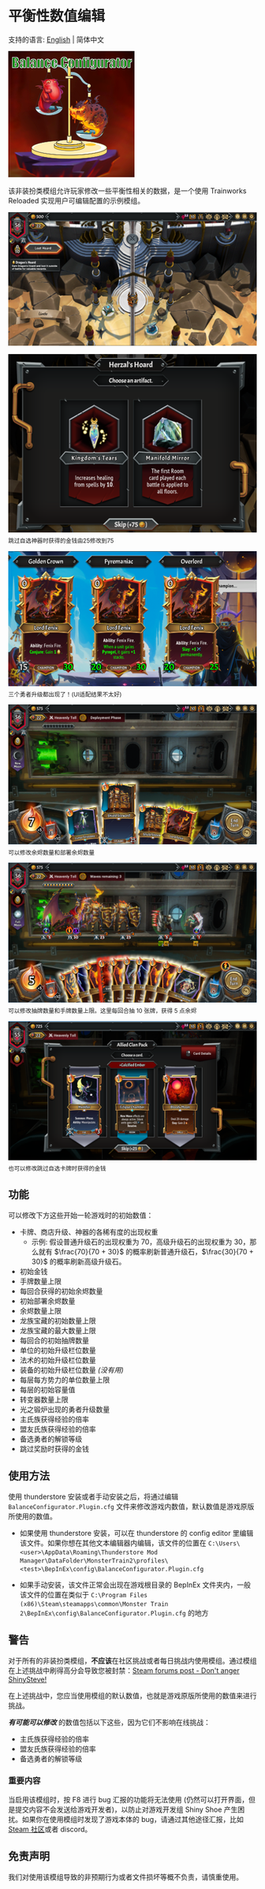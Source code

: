 # 平衡性数值编辑

支持的语言: [English](https://github.com/Monster-Train-2-Modding-Group/Balance-Configurator/blob/main/README.md) | 简体中文

![icon](https://raw.githubusercontent.com/Monster-Train-2-Modding-Group/Balance-Configurator/main/icon.png)

该非装扮类模组允许玩家修改一些平衡性相关的数据，是一个使用 Trainworks Reloaded 实现用户可编辑配置的示例模组。

![starting](https://raw.githubusercontent.com/Monster-Train-2-Modding-Group/Balance-Configurator/main/screenshots/starting.png)

![relic_draft](https://raw.githubusercontent.com/Monster-Train-2-Modding-Group/Balance-Configurator/main/screenshots/relic_reward.png)
<sub>跳过自选神器时获得的金钱由25修改到75</sub>

![champion_upgrade](https://raw.githubusercontent.com/Monster-Train-2-Modding-Group/Balance-Configurator/main/screenshots/champion_upgrades.png)
<sub>三个勇者升级都出现了！(UI适配结果不太好)</sub>

![deployment](https://raw.githubusercontent.com/Monster-Train-2-Modding-Group/Balance-Configurator/main/screenshots/deployment.png)
<sub>可以修改余烬数量和部署余烬数量</sub>

![battle](https://raw.githubusercontent.com/Monster-Train-2-Modding-Group/Balance-Configurator/main/screenshots/battle.png)
<sub>可以修改抽牌数量和手牌数量上限。这里每回合抽 10 张牌，获得 5 点余烬</sub>

![card_draft](https://raw.githubusercontent.com/Monster-Train-2-Modding-Group/Balance-Configurator/main/screenshots/card_draft.png)
<sub>也可以修改跳过自选卡牌时获得的金钱</sub>

## 功能

可以修改下方这些开始一轮游戏时的初始数值：

* 卡牌、商店升级、神器的各稀有度的出现权重
  * 示例: 假设普通升级石的出现权重为 70，高级升级石的出现权重为 30，那么就有 $`\frac{70}{70 + 30}`$ 的概率刷新普通升级石，$`\frac{30}{70 + 30}`$ 的概率刷新高级升级石。
* 初始金钱
* 手牌数量上限
* 每回合获得的初始余烬数量
* 初始部署余烬数量
* 余烬数量上限
* 龙族宝藏的初始数量上限
* 龙族宝藏的最大数量上限
* 每回合的初始抽牌数量
* 单位的初始升级栏位数量
* 法术的初始升级栏位数量
* 装备的初始升级栏位数量 *(没有用)*
* 每层每方势力的单位数量上限
* 每层的初始容量值
* 转变器数量上限
* 光之锻炉出现的勇者升级数量
* 主氏族获得经验的倍率
* 盟友氏族获得经验的倍率
* 备选勇者的解锁等级
* 跳过奖励时获得的金钱

## 使用方法

使用 thunderstore 安装或者手动安装之后，将通过编辑 `BalanceConfigurator.Plugin.cfg` 文件来修改游戏内数值，默认数值是游戏原版所使用的数值。

* 如果使用 thunderstore 安装，可以在 thunderstore 的 config editor 里编辑该文件。如果你想在其他文本编辑器内编辑，该文件的位置在 `C:\Users\<user>\AppData\Roaming\Thunderstore Mod Manager\DataFolder\MonsterTrain2\profiles\<test>\BepInEx\config\BalanceConfigurator.Plugin.cfg`

* 如果手动安装，该文件正常会出现在游戏根目录的 BepInEx 文件夹内，一般该文件的位置在类似于 `C:\Program Files (x86)\Steam\steamapps\common\Monster Train 2\BepInEx\config\BalanceConfigurator.Plugin.cfg` 的地方

## 警告

对于所有的非装扮类模组，**不应该**在社区挑战或者每日挑战内使用模组。通过模组在上述挑战中刷得高分会导致您被封禁：[Steam forums post - Don't anger ShinySteve!](https://steamcommunity.com/app/2742830/discussions/0/599653789035669752/)

在上述挑战中，您应当使用模组的默认数值，也就是游戏原版所使用的数值来进行挑战。

***有可能可以修改*** 的数值包括以下这些，因为它们不影响在线挑战：

- 主氏族获得经验的倍率
- 盟友氏族获得经验的倍率
- 备选勇者的解锁等级

### **重要内容**

当启用该模组时，按 F8 进行 bug 汇报的功能将无法使用 (仍然可以打开界面，但是提交内容不会发送给游戏开发者)，以防止对游戏开发组 Shiny Shoe 产生困扰。如果你在使用模组时发现了游戏本体的 bug，请通过其他途径汇报，比如 [Steam 社区](https://steamcommunity.com/app/2742830/discussions/1/)或者 discord。

## 免责声明

我们对使用该模组导致的非预期行为或者文件损坏等概不负责，请慎重使用。
